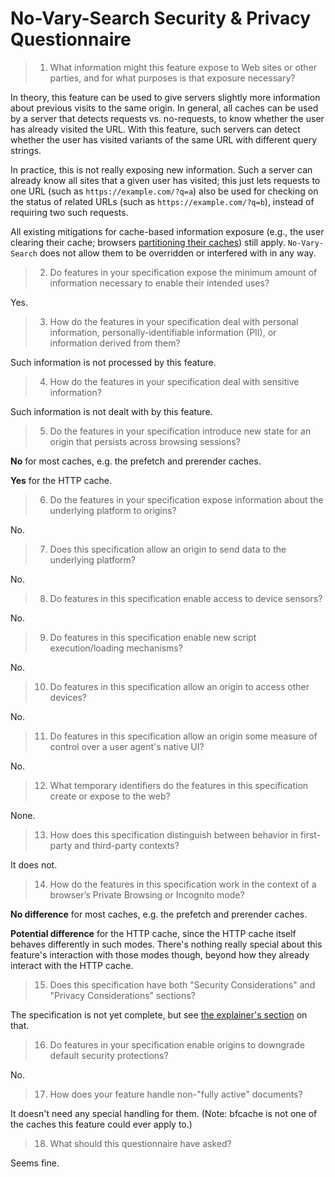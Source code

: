 # No-Vary-Search Security & Privacy Questionnaire

> 01.  What information might this feature expose to Web sites or other parties, and for what purposes is that exposure necessary?

In theory, this feature can be used to give servers slightly more information about previous visits to the same origin. In general, all caches can be used by a server that detects requests vs. no-requests, to know whether the user has already visited the URL. With this feature, such servers can detect whether the user has visited variants of the same URL with different query strings.

In practice, this is not really exposing new information. Such a server can already know all sites that a given user has visited; this just lets requests to one URL (such as `https://example.com/?q=a`) also be used for checking on the status of related URLs (such as `https://example.com/?q=b`), instead of requiring two such requests.

All existing mitigations for cache-based information exposure (e.g., the user clearing their cache; browsers [partitioning their caches](https://github.com/privacycg/storage-partitioning/)) still apply. `No-Vary-Search` does not allow them to be overridden or interfered with in any way.

> 02.  Do features in your specification expose the minimum amount of information necessary to enable their intended uses?

Yes.

> 03.  How do the features in your specification deal with personal information, personally-identifiable information (PII), or information derived from them?

Such information is not processed by this feature.

> 04.  How do the features in your specification deal with sensitive information?

Such information is not dealt with by this feature.

> 05.  Do the features in your specification introduce new state for an origin that persists across browsing sessions?

**No** for most caches, e.g. the prefetch and prerender caches.

**Yes** for the HTTP cache.

> 06.  Do the features in your specification expose information about the underlying platform to origins?

No.

> 07.  Does this specification allow an origin to send data to the underlying platform?

No.

> 08.  Do features in this specification enable access to device sensors?

No.

> 09.  Do features in this specification enable new script execution/loading mechanisms?

No.

> 10.  Do features in this specification allow an origin to access other devices?

No.

> 11.  Do features in this specification allow an origin some measure of control over a user agent's native UI?

No.

> 12.  What temporary identifiers do the features in this specification create or expose to the web?

None.

> 13.  How does this specification distinguish between behavior in first-party and third-party contexts?

It does not.

> 14.  How do the features in this specification work in the context of a browser’s Private Browsing or Incognito mode?

**No difference** for most caches, e.g. the prefetch and prerender caches.

**Potential difference** for the HTTP cache, since the HTTP cache itself behaves differently in such modes. There's nothing really special about this feature's interaction with those modes though, beyond how they already interact with the HTTP cache.

> 15.  Does this specification have both "Security Considerations" and "Privacy Considerations" sections?

The specification is not yet complete, but see [the explainer's section](./no-vary-search.md#security-and-privacy-considerations) on that.

> 16.  Do features in your specification enable origins to downgrade default security protections?

No.

> 17.  How does your feature handle non-"fully active" documents?

It doesn't need any special handling for them. (Note: bfcache is not one of the caches this feature could ever apply to.)

> 18.  What should this questionnaire have asked?

Seems fine.
